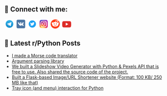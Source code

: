 ## 🔎 Connect with me:
[<img src="https://github.com/bullbesh/bullbesh/blob/main/images/Telegram.png" width="32" height="32" />](https://t.me/bullbesh)
[<img src="https://github.com/bullbesh/bullbesh/blob/main/images/VK.png" width="32" height="32" />](https://vk.com/bullbesh)
[<img src="https://github.com/bullbesh/bullbesh/blob/main/images/Twitter.png" width="32" height="32" />](https://twitter.com/bullbesh1)
[<img src="https://github.com/bullbesh/bullbesh/blob/main/images/Instagram.png" width="32" height="32" />](https://www.instagram.com/bullbesh)
[<img src="https://github.com/bullbesh/bullbesh/blob/main/images/Reddit.png" width="32" height="32" />](https://www.reddit.com/user/bullbesh)
[<img src="https://github.com/bullbesh/bullbesh/blob/main/images/YouTube.png" width="32" height="32" />](https://www.youtube.com/channel/UCtfjRs6uzgq5mfm8S06WTcg)

## 📕 Latest r/Python Posts
<!-- BLOG-POST-LIST:START -->
- [I made a Morse code translator](https://www.reddit.com/r/Python/comments/w5balg/i_made_a_morse_code_translator/)
- [Argument parsing library](https://www.reddit.com/r/Python/comments/w5aqsc/argument_parsing_library/)
- [We built a Slideshow Video Generator with Python &amp; Pexels API that is free to use. Also shared the source code of the project.](https://www.reddit.com/r/Python/comments/w5ah3w/we_built_a_slideshow_video_generator_with_python/)
- [Built a Flask-based Image/URL Shortener website &lpar;Format: 100 KB/ 250 MB like that&rpar;](https://www.reddit.com/r/Python/comments/w5abm6/built_a_flaskbased_imageurl_shortener_website/)
- [Tray icon &lpar;and menu&rpar; interaction for Python](https://www.reddit.com/r/Python/comments/w5a2qg/tray_icon_and_menu_interaction_for_python/)
<!-- BLOG-POST-LIST:END -->
